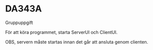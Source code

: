 # DA343A
Gruppuppgift



För att köra programmet, starta ServerUI och ClientUI.

OBS, servern måste startas innan det går att ansluta genom clienten.
